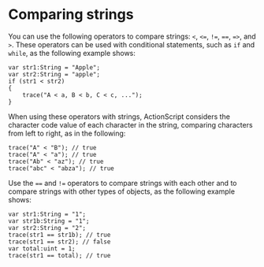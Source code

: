 # Comparing strings

<div>

You can use the following operators to compare strings:
`<`, `<=`,
`!=`, `==`,
`=>`, and `>`.
These operators can be used with conditional statements, such as
`if` and `while`,
as the following example shows:

    var str1:String = "Apple";
    var str2:String = "apple";
    if (str1 < str2)
    {
        trace("A < a, B < b, C < c, ...");
    }

When using these operators with strings, ActionScript considers the
character code value of each character in the string, comparing
characters from left to right, as in the following:

    trace("A" < "B"); // true
    trace("A" < "a"); // true
    trace("Ab" < "az"); // true
    trace("abc" < "abza"); // true

Use the `==` and
`!=` operators to compare strings with each
other and to compare strings with other types of objects, as the
following example shows:

    var str1:String = "1";
    var str1b:String = "1";
    var str2:String = "2";
    trace(str1 == str1b); // true
    trace(str1 == str2); // false
    var total:uint = 1;
    trace(str1 == total); // true

</div>
